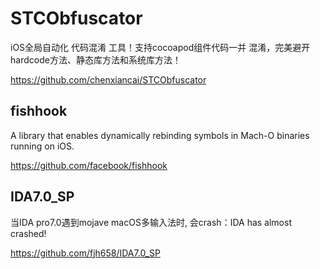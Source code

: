 # STCObfuscator

iOS全局自动化 代码混淆 工具！支持cocoapod组件代码一并 混淆，完美避开hardcode方法、静态库方法和系统库方法！

https://github.com/chenxiancai/STCObfuscator



## fishhook

A library that enables dynamically rebinding symbols in Mach-O binaries running on iOS.

https://github.com/facebook/fishhook



## IDA7.0_SP

当IDA pro7.0遇到mojave macOS多输入法时, 会crash：IDA has almost crashed!

https://github.com/fjh658/IDA7.0_SP